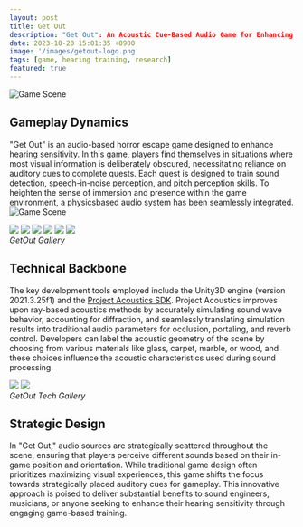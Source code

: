 ```yaml
---
layout: post
title: Get Out
description: "Get Out": An Acoustic Cue-Based Audio Game for Enhancing Hearing Sensitivity<br>Haeun OH, Dongyeon YOO, Minhong JEONG, Youjin CHOI and Sungyoung KIM<br>Korea Advanced Institute of Science and Technology (KAIST)
date: 2023-10-20 15:01:35 +0900
image: '/images/getout-logo.png'
tags: [game, hearing training, research]
featured: true
---
```



![Game Scene](/images/getout-lobby.png)

## Gameplay Dynamics
"Get Out" is an audio-based horror escape game designed to enhance hearing sensitivity. In this game, players find themselves in situations where most visual information is deliberately obscured, necessitating reliance on auditory cues to complete quests. Each quest is designed to train sound detection, speech-in-noise perception, and pitch perception skills. To heighten the sense of immersion and presence within the game environment, a physicsbased audio system has been seamlessly integrated.
![Game Scene](/images/getout-lobby.png)
<div class="gallery-box">
  <div class="gallery">
    <img src="/images/getout-stock1.png" loading="lazy">
    <img src="/images/getout-stairs.png" loading="lazy">
    <img src="/images/getout-stock2.png" loading="lazy">
    <img src="/images/getout-password.png" loading="lazy">
    <img src="/images/getout-telephone2.png" loading="lazy">
    <img src="/images/getout-keypad.png" loading="lazy">
  </div>
  <em>GetOut Gallery</em>
</div>

## Technical Backbone
The key development tools employed include the Unity3D engine (version 2021.3.25f1) and the [Project Acoustics SDK](https://learn.microsoft.com/en-us/gaming/acoustics/what-is-acoustics). Project Acoustics improves upon ray-based acoustics methods by accurately simulating sound wave behavior, accounting for diffraction, and seamlessly translating simulation results into traditional audio parameters for occlusion, portaling, and reverb control. Developers can label the acoustic geometry of the scene by choosing from various materials like glass, carpet, marble, or wood, and these choices influence the acoustic characteristics used during sound processing.

<div class="gallery-box">
  <div class="gallery">
    <img src="/images/getout-acousticbaking.png" loading="lazy">
    <img src="/images/getout-projacousticssdk.png" loading="lazy">
  </div>
  <em>GetOut Tech Gallery</em>
</div>

## Strategic Design
In "Get Out," audio sources are strategically scattered throughout the scene, ensuring that players perceive different sounds based on their in-game position and orientation. While traditional game design often prioritizes maximizing visual experiences, this game shifts the focus towards strategically placed auditory cues for gameplay. This innovative approach is poised to deliver substantial benefits to sound engineers, musicians, or anyone seeking to enhance their hearing sensitivity through engaging game-based training.